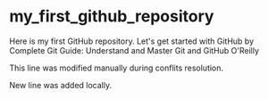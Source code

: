 # my_first_github_repository
Here is my first GitHub repository. Let's get started with GitHub by Complete Git Guide: Understand and Master Git and GitHub O'Reilly

This line was modified manually during conflits resolution.

New line was added locally.